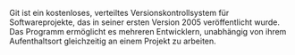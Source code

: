 Git ist ein kostenloses, verteiltes Versionskontrollsystem für Softwareprojekte, das in seiner ersten Version 2005 veröffentlicht wurde. Das Programm ermöglicht es mehreren Entwicklern, unabhängig von ihrem Aufenthaltsort gleichzeitig an einem Projekt zu arbeiten.
